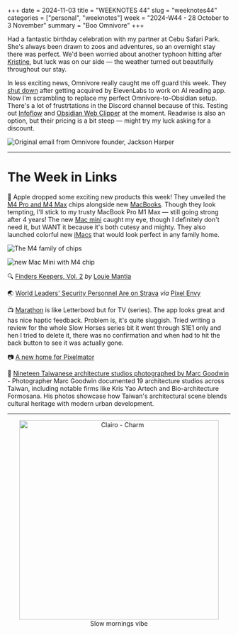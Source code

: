 +++
date = 2024-11-03
title = "WEEKNOTES 44"
slug = "weeknotes44"
categories = ["personal", "weeknotes"]
week = "2024-W44 - 28 October to 3 November"
summary = "Boo Omnivore"
+++

Had a fantastic birthday celebration with my partner at Cebu Safari Park. She's always been drawn to zoos and adventures, so an overnight stay there was perfect. We'd been worried about another typhoon hitting after [Kristine](https://www.rappler.com/philippines/weather/tropical-cyclone-kristine-forecast-track-wind-signals-rain-damage-relief-updates-october-2024/?ref=krabf.com), but luck was on our side — the weather turned out beautifully throughout our stay.

In less exciting news, Omnivore really caught me off guard this week. They [shut down](https://blog.omnivore.app/p/details-on-omnivore-shutting-down?ref=krabf.com) after getting acquired by ElevenLabs to work on AI reading app. Now I'm scrambling to replace my perfect Omnivore-to-Obsidian setup. There's a lot of frustrtations in the Discord channel because of this. Testing out [Infoflow](https://www.infoflow.app/?ref=krabf.com) and [Obsidian Web Clipper](https://obsidian.md/clipper?ref=krabf.com) at the moment. Readwise is also an option, but their pricing is a bit steep — might try my luck asking for a discount.

![Original email from Omnivore founder, Jackson Harper](/weeknotes/weeknotes44/omnivore-original-email.png "Original email from Omnivore founder Jackson Harper")

---

# The Week in Links

 Apple dropped some exciting new products this week! They unveiled the [M4 Pro and M4 Max](https://www.apple.com/newsroom/2024/10/apple-introduces-m4-pro-and-m4-max/?ref=krabf.com) chips alongside new [MacBooks](https://www.apple.com/macbook-pro/?ref=krabf.com). Though they look tempting, I'll stick to my trusty MacBook Pro M1 Max — still going strong after 4 years! The new [Mac mini](https://www.apple.com/mac-mini/?ref=krabf.com) caught my eye, though I definitely don't need it, but WANT it because it's both cutesy and mighty. They also launched colorful new [iMacs](https://www.apple.com/imac/?ref=krabf.com) that would look perfect in any family home.

![The M4 family of chips](/weeknotes/weeknotes44/Apple-M4-chip-series-hero.jpg "The M4 family of chips is the most advanced lineup of chips ever built for a personal computer. | Apple")

![new Mac Mini with M4 chip](/weeknotes/weeknotes44/Apple-Mac-mini-hero.jpg "With M4 and M4 Pro, the new Mac mini brings incredible performance and connectivity in a design that’s small enough to fit in your hand. | Apple")

🔍 [Finders Keepers, Vol. 2](https://lmnt.me/blog/icons/finders-keepers-vol-2.html) *by* [Louie Mantia](https://lmnt.me)

🌏 [World Leaders' Security Personnel Are on Strava](https://pxlnv.com/linklog/security-personnel-strava/?ref=krabf.com) *via* [Pixel Envy](https://pxlnv.com/?ref=krabf.com)

📺 [Marathon](https://marathontv.app/?ref=krabf.com) is like Letterboxd but for TV (series). The app looks great and has nice haptic feedback. Problem is, it's quite sluggish. Tried writing a review for the whole Slow Horses series bit it went through S1E1 only and hen I tried to delete it, there was no confirmation and when had to hit the back button to see it was actually gone.

📷 [A new home for Pixelmator](https://www.pixelmator.com/blog/2024/11/01/a-new-home-for-pixelmator/?ref=krabf.com)

📐 [Nineteen Taiwanese architecture studios photographed by Marc Goodwin](https://www.dezeen.com/2024/10/24/marc-goodwin-taiwan-architecture-studios-2/?ref=krabf.com) - Photographer Marc Goodwin documented 19 architecture studios across Taiwan, including notable firms like Kris Yao Artech and Bio-architecture Formosana. His photos showcase how Taiwan's architectural scene blends cultural heritage with modern urban development.

---

<div align="center">
   <a href="https://song.link/krabfwk44"><img src="/weeknotes/weeknotes44/claireo-charm-2024.jpg" alt="Clairo - Charm" width="450">
</a>
<figcaption>Slow mornings vibe</figcaption>
</figure>
</div>